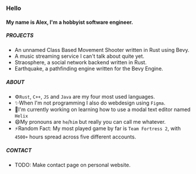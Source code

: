 ### Hello

#### My name is Alex, I'm a hobbyist software engineer.

##### PROJECTS
- An unnamed Class Based Movement Shooter written in Rust using Bevy.
- A music streaming service I can't talk about quite yet.
- Straosphere, a social network backend written in Rust.
- Earthquake, a pathfinding engine written for the Bevy Engine.

##### ABOUT
- ⚙️`Rust`, `C++`, `JS` and `Java` are my four most used languages.
- ✨When I'm not programming I also do webdesign using `Figma`.
- 🌱I'm currently working on learning how to use a modal text editor named `Helix`
- 😄My pronouns are `he`/`him` but really you can call me whatever.
- ⚡Random Fact: My most played game by far is `Team Fortress 2`, with `4500+` hours spread across five different accounts.

##### CONTACT
- TODO: Make contact page on personal website.

<!--
**UndefinedBHVR/UndefinedBHVR** is a ✨ _special_ ✨ repository because its `README.md` (this file) appears on your GitHub profile.

Here are some ideas to get you started:

- 🔭 I’m currently working on ...
- 🌱 I’m currently learning ...
- 👯 I’m looking to collaborate on ...
- 🤔 I’m looking for help with ...
- 💬 Ask me about ...
- 📫 How to reach me: ...
- 😄 Pronouns: ...
- ⚡ Fun fact: ...
-->
